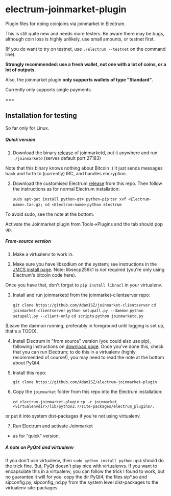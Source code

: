 # electrum-joinmarket-plugin
Plugin files for doing coinjoins via joinmarket in Electrum.

This is still quite new and needs more testers. Be aware there may be bugs,
although coin loss is highly unlikely, use small amounts, or testnet first.

(If you do want to try on testnet, use `./electrum --testnet` on the command line).

**Strongly recommended: use a fresh wallet, not one with a lot of coins, or a lot of outputs**.

Also, the joinmarket plugin **only supports wallets of type "Standard"**.

Currently only supports single payments.

===

## Installation for testing

So far only for Linux.

##### Quick version 

1. Download the binary [release](https://github.com/AdamISZ/joinmarket-clientserver/releases)
 of joinmarketd, put it anywhere and run `./joinmarketd` (serves default port 27183)

 Note that this binary knows nothing about Bitcoin :) It just sends messages back and forth to (currently) IRC, and handles encryption.

2. Download the customised Electrum [release](https://github.com/AdamISZ/electrum-joinmarket-plugin/releases)
 from this repo. Then follow the instructions as for normal Electrum installation:
 
    `sudo apt-get install python-qt4 python-pip`
    `tar xvf <Electrum-name>.tar.gz; cd <Electrum-name>`
    `python electrum`

To avoid sudo, see the note at the bottom.

Activate the Joinmarket plugin from Tools->Plugins and the tab should pop up.

##### From-source version

1. Make a virtualenv to work in.

2. Make sure you have libsodium on the system; see instructions in the [JMCS install page](https://github.com/AdamISZ/joinmarket-clientserver/blob/master/docs/INSTALL.md).
 Note: libsecp256k1 is *not* required (you're only using Electrum's bitcoin code here).
 
 Once you have that, don't forget to `pip install libnacl` in your virtualenv.
 
3. Install and run joinmarketd from the joinmarket-clientserver repo:

     `git clone https://github.com/AdamISZ/joinmarket-clientserver`
     `cd joinmarket-clientserver`
     `python setupall.py --daemon`
     `python setupall.py --client-only`
     `cd scripts`
     `python joinmarketd.py`
 
 (Leave the daemon running, preferably in foreground until logging is set up, that's a TODO).

4. Install Electrum in "from source" version (you could also use pip), following instructions on [download page](https://electrum.org/#download).
 Once you've done this, check that you can run Electrum; to do this in a virtualenv (highly recommended of course!),
 you may need to read the note at the bottom about PyQt4.
 
3. Install this repo:
 
    `git clone https://github.com/AdamISZ/electrum-joinmarket-plugin`
 
4. Copy the `joinmarket` folder from this repo into the Electrum installation:
 
    `cd electrum-joinmarket-plugin`
    `cp -r joinmarket <virtualenvdir>/lib/python2.7/site-packages/electrum_plugins/.`
  
 or put it into system dist-packages if you're not using virtualenv.
 
7. Run Electrum and activate Joinmarket
 - as for "quick" version.


##### A note on PyQt4 and virtualenv

If you don't use virtualenv, then `sudo python install python-qt4` should do the trick fine.
But, PyQt doesn't play nice with virtualenvs. If you want to encapsulate this in a virtualenv,
you can follow the trick I found to work, but no guarantee it will for you:
copy the dir PyQt4, the files sip*.so and sipconfig.py, sipconfig_nd.py from the
system level dist-packages to the virtualenv site-packages.